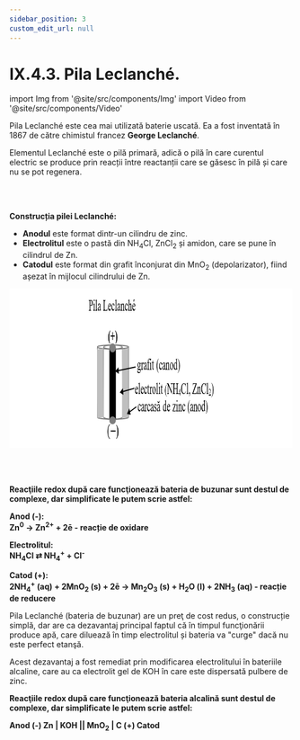 ```yaml
---
sidebar_position: 3
custom_edit_url: null
---
```


# IX.4.3. Pila Leclanché.





import Img from '@site/src/components/Img'
import Video from '@site/src/components/Video'







<div class="alert alert--primary" role="alert">

Pila Leclanché este cea mai utilizată baterie uscată. Ea a fost inventată în 1867 de către chimistul francez **George Leclanché**.


Elementul Leclanché este o pilă primară, adică o pilă în care curentul electric se produce prin reacții între reactanții care se găsesc în pilă și care nu se pot regenera.


</div>


<br></br>


<div class="alert alert--primary" role="alert">

**Construcția pilei Leclanché:**


- **Anodul** este format dintr-un cilindru de zinc.
- **Electrolitul** este o pastă din NH<sub>4</sub>Cl, ZnCl<sub>2</sub> și amidon, care se pune în cilindrul de Zn. 
- **Catodul** este format din grafit înconjurat din MnO<sub>2</sub> (depolarizator), fiind așezat în mijlocul cilindrului de Zn.





<Img className="img-responsive4" src="chimie/clasa9/capitolul9/IX-4-3-pila-leclanche-poza1-constructia-pilei-leclanche.png" width="1000" height="283" lazy={false} />



</div>




<br></br>



<div class="alert alert--primary" role="alert">

**Reacţiile redox după care funcţionează bateria de buzunar sunt destul de complexe, dar simplificate le putem scrie astfel:**

**Anod (-):**   
**Zn<sup>0</sup> → Zn<sup>2+</sup> + 2ē - reacție de oxidare**

**Electrolitul:**   
**NH<sub>4</sub>Cl ⇄ NH<sub>4</sub><sup>+</sup> + Cl<sup>-</sup>**


**Catod (+):**   
**2NH<sub>4</sub><sup>+</sup> (aq) + 2MnO<sub>2</sub> (s) + 2ē → Mn<sub>2</sub>O<sub>3</sub> (s) + H<sub>2</sub>O (l) + 2NH<sub>3</sub> (aq) - reacție de reducere**

Pila Leclanché (bateria de buzunar) are un preţ de cost redus, o construcție simplă, dar are ca dezavantaj principal faptul că în timpul funcţionării produce apă, care diluează în timp electrolitul și bateria va "curge" dacă nu este perfect etanşă.

Acest dezavantaj a fost remediat prin modificarea electrolitului în bateriile alcaline, care au ca electrolit gel de KOH în care este dispersată pulbere de zinc. 


**Reacţiile redox după care funcţionează bateria alcalină sunt destul de complexe, dar simplificate le putem scrie astfel:**

**Anod (-) Zn | KOH || MnO<sub>2</sub> | C (+) Catod**



</div>

<br></br>
